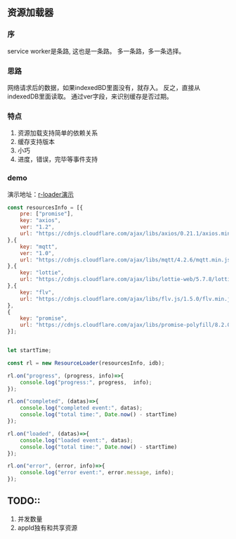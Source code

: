 ## 资源加载器


### 序
service worker是条路, 这也是一条路。 多一条路，多一条选择。


### 思路
网络请求后的数据，如果indexedBD里面没有，就存入。
反之，直接从indexedDB里面读取。
通过ver字段，来识别缓存是否过期。

### 特点
1. 资源加载支持简单的依赖关系
2. 缓存支持版本
3. 小巧
4. 进度，错误，完毕等事件支持

### demo
演示地址：<a href="https://xiangwenhu.github.io/rloader/" target="_blank">r-loader演示</a> 
```js
const resourcesInfo = [{
    pre: ["promise"],
    key: "axios",
    ver: "1.2",
    url: "https://cdnjs.cloudflare.com/ajax/libs/axios/0.21.1/axios.min.js"
},{
    key: "mqtt",
    ver: "1.0",
    url: "https://cdnjs.cloudflare.com/ajax/libs/mqtt/4.2.6/mqtt.min.js"
},{
    key: "lottie",
    url: "https://cdnjs.cloudflare.com/ajax/libs/lottie-web/5.7.8/lottie.min.js"
},{
    key: "flv",
    url: "https://cdnjs.cloudflare.com/ajax/libs/flv.js/1.5.0/flv.min.js"
},
{
    key: "promise",
    url: "https://cdnjs.cloudflare.com/ajax/libs/promise-polyfill/8.2.0/polyfill.min.js"
}];


let startTime;

const rl = new ResourceLoader(resourcesInfo, idb);

rl.on("progress", (progress, info)=>{
    console.log("progress:", progress,  info);
});

rl.on("completed", (datas)=>{
    console.log("completed event:", datas);    
    console.log("total time:", Date.now() - startTime)
});

rl.on("loaded", (datas)=>{
    console.log("loaded event:", datas);    
    console.log("total time:", Date.now() - startTime)
});

rl.on("error", (error, info)=>{
    console.log("error event:", error.message, info);
});

```


## TODO::
1. 并发数量
2. appId独有和共享资源